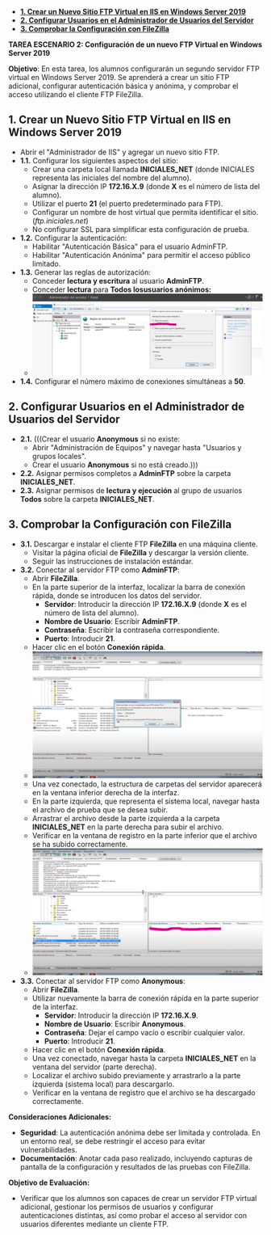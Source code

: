 - [**1. Crear un Nuevo Sitio FTP Virtual en IIS en Windows Server 2019**](#1-crear-un-nuevo-sitio-ftp-virtual-en-iis-en-windows-server-2019)
- [**2. Configurar Usuarios en el Administrador de Usuarios del Servidor**](#2-configurar-usuarios-en-el-administrador-de-usuarios-del-servidor)
- [**3. Comprobar la Configuración con FileZilla**](#3-comprobar-la-configuración-con-filezilla)

**TAREA ESCENARIO 2: Configuración de un nuevo FTP Virtual en Windows Server 2019**

**Objetivo**:
En esta tarea, los alumnos configurarán un segundo servidor FTP virtual en Windows Server 2019. Se aprenderá a crear un sitio FTP adicional, configurar autenticación básica y anónima, y comprobar el acceso utilizando el cliente FTP FileZilla.

## **1. Crear un Nuevo Sitio FTP Virtual en IIS en Windows Server 2019**
   - Abrir el "Administrador de IIS" y agregar un nuevo sitio FTP.
   - **1.1.** Configurar los siguientes aspectos del sitio:
     - Crear una carpeta local llamada **INICIALES_NET** (donde INICIALES representa las iniciales del nombre del alumno).
     - Asignar la dirección IP **172.16.X.9** (donde **X** es el número de lista del alumno).
     - Utilizar el puerto **21** (el puerto predeterminado para FTP).
     - Configurar un nombre de host virtual que permita identificar el sitio. (*ftp.iniciales.net*)
     - No configurar SSL para simplificar esta configuración de prueba.
   - **1.2.** Configurar la autenticación:
     - Habilitar "Autenticación Básica" para el usuario AdminFTP.
     - Habilitar "Autenticación Anónima" para permitir el acceso público limitado.
   - **1.3.** Generar las reglas de autorización:
     - Conceder **lectura y escritura** al usuario **AdminFTP**.
     - Conceder **lectura** para **Todos losusuarios anónimos:**
     - ![alt text](image.png)
   - **1.4.** Configurar el número máximo de conexiones simultáneas a **50**.

## **2. Configurar Usuarios en el Administrador de Usuarios del Servidor**
   - **2.1.** (((Crear el usuario **Anonymous** si no existe:
     - Abrir "Administración de Equipos" y navegar hasta "Usuarios y grupos locales".
     - Crear el usuario **Anonymous** si no está creado.)))
   - **2.2.** Asignar permisos completos a **AdminFTP** sobre la carpeta **INICIALES_NET**.
   - **2.3.** Asignar permisos de **lectura y ejecución** al grupo de usuarios **Todos** sobre la carpeta **INICIALES_NET**.

## **3. Comprobar la Configuración con FileZilla**
   - **3.1.** Descargar e instalar el cliente FTP **FileZilla** en una máquina cliente.
     - Visitar la página oficial de **FileZilla** y descargar la versión cliente.
     - Seguir las instrucciones de instalación estándar.
   - **3.2.** Conectar al servidor FTP como **AdminFTP**:
     - Abrir **FileZilla**.
     - En la parte superior de la interfaz, localizar la barra de conexión rápida, donde se introducen los datos del servidor.
       - **Servidor**: Introducir la dirección IP **172.16.X.9** (donde **X** es el número de lista del alumno).
       - **Nombre de Usuario**: Escribir **AdminFTP**.
       - **Contraseña**: Escribir la contraseña correspondiente.
       - **Puerto**: Introducir **21**.
     - Hacer clic en el botón **Conexión rápida**.
     - ![alt text](image-25.png)
     - Una vez conectado, la estructura de carpetas del servidor aparecerá en la ventana inferior derecha de la interfaz.
     - En la parte izquierda, que representa el sistema local, navegar hasta el archivo de prueba que se desea subir.
     - Arrastrar el archivo desde la parte izquierda a la carpeta **INICIALES_NET** en la parte derecha para subir el archivo.
     - Verificar en la ventana de registro en la parte inferior que el archivo se ha subido correctamente.
     - ![alt text](image-26.png)
   - **3.3.** Conectar al servidor FTP como **Anonymous**:
     - Abrir **FileZilla**.
     - Utilizar nuevamente la barra de conexión rápida en la parte superior de la interfaz.
       - **Servidor**: Introducir la dirección IP **172.16.X.9**.
       - **Nombre de Usuario**: Escribir **Anonymous**.
       - **Contraseña**: Dejar el campo vacío o escribir cualquier valor.
       - **Puerto**: Introducir **21**.
     - Hacer clic en el botón **Conexión rápida**.
     - Una vez conectado, navegar hasta la carpeta **INICIALES_NET** en la ventana del servidor (parte derecha).
     - Localizar el archivo subido previamente y arrastrarlo a la parte izquierda (sistema local) para descargarlo.
     - Verificar en la ventana de registro que el archivo se ha descargado correctamente.

**Consideraciones Adicionales:**
- **Seguridad**: La autenticación anónima debe ser limitada y controlada. En un entorno real, se debe restringir el acceso para evitar vulnerabilidades.
- **Documentación**: Anotar cada paso realizado, incluyendo capturas de pantalla de la configuración y resultados de las pruebas con FileZilla.

**Objetivo de Evaluación:**
- Verificar que los alumnos son capaces de crear un servidor FTP virtual adicional, gestionar los permisos de usuarios y configurar autenticaciones distintas, así como probar el acceso al servidor con usuarios diferentes mediante un cliente FTP.

